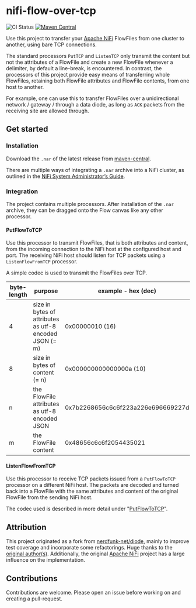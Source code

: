# nifi-flow-over-tcp

![CI Status](https://github.com/EndzeitBegins/nifi-flow-over-tcp/actions/workflows/gradle.yml/badge.svg)
[![Maven Central](https://img.shields.io/maven-central/v/io.github.endzeitbegins/nifi-flow-over-tcp.svg)](http://search.maven.org/#search%7Cga%7C1%7Cg%3A%22io.github.endzeitbegins%22%20AND%20a%3A%22nifi-flow-over-tcp%22)

Use this project to transfer your [Apache NiFi][nifi] FlowFiles 
from one cluster to another, using bare TCP connections.

The standard processors `PutTCP` and `ListenTCP` only transmit the content but not the attributes of a FlowFile 
and create a new FlowFile whenever a delimiter, by default a line-break, is encountered.
In contrast, the processors of this project provide easy means of transferring whole FlowFiles, 
retaining both FlowFile attributes and FlowFile contents, from one host to another.

For example, one can use this to transfer FlowFiles over a unidirectional network / gateway / through a data diode,
as long as `ACK` packets from the receiving site are allowed through.

## Get started

### Installation

Download the `.nar` of the latest release from [maven-central](http://search.maven.org/#search%7Cga%7C1%7Cg%3A%22io.github.endzeitbegins%22%20AND%20a%3A%22nifi-flow-over-tcp%22).

There are multiple ways of integrating a `.nar` archive into a NiFi cluster,
as outlined in the [NiFi System Administrator’s Guide](https://nifi.apache.org/docs/nifi-docs/html/administration-guide.html#processor-locations).

### Integration

The project contains multiple processors. 
After installation of the `.nar` archive, they can be dragged onto the Flow canvas like any other processor.

#### PutFlowToTCP

Use this processor to transmit FlowFiles, that is both attributes and content, from the incoming connection
to the NiFi host at the configured host and port.
The receiving NiFi host should listen for TCP packets using a `ListenFlowFromTCP` processor.

A simple codec is used to transmit the FlowFiles over TCP.

| byte-length | purpose                                                 | example - hex (dec)                | example - utf-8  |
|-------------|---------------------------------------------------------|------------------------------------|------------------|
| 4           | size in bytes of attributes as utf-8 encoded JSON (= m) | 0x00000010 (16)                    |                  |
| 8           | size in bytes of content (= n)                          | 0x000000000000000a (10)            |                  |
| n           | the FlowFile attributes as utf-8 encoded JSON           | 0x7b2268656c6c6f223a226e696669227d | {"hello":"nifi"} |
| m           | the FlowFile content                                    | 0x48656c6c6f2054435021             | Hello TCP!       |

#### ListenFlowFromTCP

Use this processor to receive TCP packets issued from a `PutFlowToTCP` processor on a different NiFi host.
The packets are decoded and turned back into a FlowFile 
with the same attributes and content of the original FlowFile from the sending NiFi host.

The codec used is described in more detail under "[PutFlowToTCP](#PutFlowToTCP)".

## Attribution

This project originated as a fork from [nerdfunk-net/diode][fork],
mainly to improve test coverage and incorporate some refactorings. 
Huge thanks to the [original author(s)][fork-authors].
Additionally, the original [Apache NiFi][nifi] project has a large influence on the implementation.

## Contributions

Contributions are welcome. 
Please open an issue before working on and creating a pull-request.


[nifi]: https://nifi.apache.org
[fork]: https://github.com/nerdfunk-net/diode
[fork-authors]: https://github.com/nerdfunk-net/diode/graphs/contributors